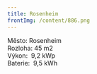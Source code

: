 ```yaml
---
title: Rosenheim
frontImg: /content/886.png
---
```

<!--StartFragment-->

Město: Rosenheim\
Rozloha: 45 m2\
Výkon:  9,2 kWp\
Baterie:  9,5 kWh

<!--EndFragment-->